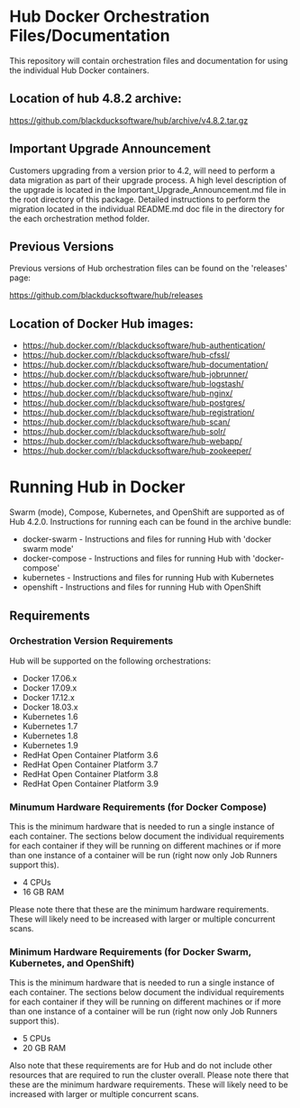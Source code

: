 # Hub Docker Orchestration Files/Documentation

This repository will contain orchestration files and documentation for using the individual Hub Docker containers. 

## Location of hub 4.8.2 archive:

https://github.com/blackducksoftware/hub/archive/v4.8.2.tar.gz

## Important Upgrade Announcement
 
Customers upgrading from a version prior to 4.2, will need to perform a data migration as part of their upgrade process.  A high level description of the upgrade is located in the Important_Upgrade_Announcement.md file in the root directory of this package.  Detailed instructions to perform the migration located in the individual README.md doc file in the directory for the each orchestration method folder.

## Previous Versions

Previous versions of Hub orchestration files can be found on the 'releases' page:

https://github.com/blackducksoftware/hub/releases

## Location of Docker Hub images:

* https://hub.docker.com/r/blackducksoftware/hub-authentication/
* https://hub.docker.com/r/blackducksoftware/hub-cfssl/ 
* https://hub.docker.com/r/blackducksoftware/hub-documentation/
* https://hub.docker.com/r/blackducksoftware/hub-jobrunner/
* https://hub.docker.com/r/blackducksoftware/hub-logstash/
* https://hub.docker.com/r/blackducksoftware/hub-nginx/
* https://hub.docker.com/r/blackducksoftware/hub-postgres/
* https://hub.docker.com/r/blackducksoftware/hub-registration/
* https://hub.docker.com/r/blackducksoftware/hub-scan/
* https://hub.docker.com/r/blackducksoftware/hub-solr/
* https://hub.docker.com/r/blackducksoftware/hub-webapp/
* https://hub.docker.com/r/blackducksoftware/hub-zookeeper/

# Running Hub in Docker

Swarm (mode), Compose, Kubernetes, and OpenShift are supported as of Hub 4.2.0. Instructions for running each can be found in the archive bundle:

* docker-swarm - Instructions and files for running Hub with 'docker swarm mode'
* docker-compose - Instructions and files for running Hub with 'docker-compose'
* kubernetes - Instructions and files for running Hub with Kubernetes
* openshift - Instructions and files for running Hub with OpenShift

## Requirements

### Orchestration Version Requirements

Hub will be supported on the following orchestrations:

* Docker 17.06.x
* Docker 17.09.x
* Docker 17.12.x
* Docker 18.03.x
* Kubernetes 1.6
* Kubernetes 1.7
* Kubernetes 1.8
* Kubernetes 1.9
* RedHat Open Container Platform 3.6
* RedHat Open Container Platform 3.7
* RedHat Open Container Platform 3.8
* RedHat Open Container Platform 3.9

### Minumum Hardware Requirements (for Docker Compose)

This is the minimum hardware that is needed to run a single instance of each container. The sections below document the individual requirements for each container if they will be running on different machines or if more than one instance of a container will be run (right now only Job Runners support this).

* 4 CPUs
* 16 GB RAM

Please note there that these are the minimum hardware requirements. These will likely need to be increased with larger or multiple concurrent scans.

### Minimum Hardware Requirements (for Docker Swarm, Kubernetes, and OpenShift)

This is the minimum hardware that is needed to run a single instance of each container. The sections below document the individual requirements for each container if they will be running on different machines or if more than one instance of a container will be run (right now only Job Runners support this).

* 5 CPUs
* 20 GB RAM

Also note that these requirements are for Hub and do not include other resources that are required to run the cluster overall.
Please note there that these are the minimum hardware requirements. These will likely need to be increased with larger or multiple concurrent scans.


